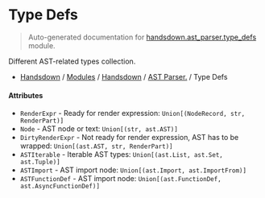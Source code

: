 # Type Defs

> Auto-generated documentation for [handsdown.ast_parser.type_defs](https://github.com/vemel/handsdown/blob/main/handsdown/ast_parser/type_defs.py) module.

Different AST-related types collection.

- [Handsdown](../../README.md#-handsdown---python-documentation-generator) / [Modules](../../MODULES.md#modules) / [Handsdown](../index.md#handsdown) / [AST Parser.](index.md#ast-parser) / Type Defs

#### Attributes

- `RenderExpr` - Ready for render expression: `Union[(NodeRecord, str, RenderPart)]`
- `Node` - AST node or text: `Union[(str, ast.AST)]`
- `DirtyRenderExpr` - Not ready for render expression, AST has to be wrapped: `Union[(ast.AST, str, RenderPart)]`
- `ASTIterable` - Iterable AST types: `Union[(ast.List, ast.Set, ast.Tuple)]`
- `ASTImport` - AST import node: `Union[(ast.Import, ast.ImportFrom)]`
- `ASTFunctionDef` - AST import node: `Union[(ast.FunctionDef, ast.AsyncFunctionDef)]`
